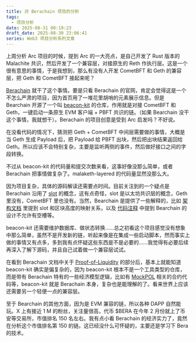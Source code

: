 ```yaml
---
title: 对 Berachain 项目的分析
tags:
  - 项目分析
date: 2025-08-31 00:19:23
draft_date: 2025-08-30 23:06:41
series: Web3 项目分析系列文章
---
```



上周分析 Arc 项目的时候，提到 Arc 的一大亮点，是自己开发了 Rust 版本的 Malachite 共识，然后开发了一个兼容层，对接原生的 Reth 作执行层。这是一个很有意思的事情，于是我想到，那么有没有人开发 CometBFT 和 Geth 的兼容层，把 Geth 和 CometBFT 接起来呢？

[Berachain](https://www.berachain.com/) 就干了这个事情。要是只看 Berachain 的官网，肯定会觉得这是一个不怎么严肃的项目，因为首页用了一堆花里胡哨的元素展示信息。但是 Bearchain 开源了一个叫 [beacon-kit](https://github.com/berachain/beacon-kit) 的仓库，作用就是对接 CometBFT 和 Geth，一键启动一条原生 EVM 客户端 + PBFT 共识的链。（如果 Bearchain 没干这个事情，我就想干）。Berachain 的项目创意是受到 Arc 启发吗？不好说。

在没看代码的情况下，猜测把 Geth + CometBFT 中间层需要做的事情，大概是当 Geth 生成 Payload 后，把 Payload 给 PBFT 出块，然后把出块结果返回给 Geth。所以应该不会特别复杂，主要是监听两侧的事件，然后做好接口之间的字段转换。

不过从 beacon-kit 的代码量和提交次数来看，这事好像没那么简单，或者 Berachain 把事情做复杂了。malaketh-layered 的代码量显然没那么大。

因为项目复杂，具体的源码解读还需要点时间。目前关注到的一个疑点是 Berachain 沿用了 [slot](https://github.com/berachain/beacon-kit/blob/main/consensus/types/slot_data.go) 的概念，这有点奇怪，slot 是以太坊共识层的概念，Geth 里没有，CometBFT 里也没有。当然，Bearchain 是提供了一些解释的，比如 [架构文档](https://github.com/berachain/beacon-kit/blob/main/CLAUDE.md#cometbft-integration-abci) 里提到 slot 和区块高度的映射关系，以及 [代码注释](https://github.com/berachain/beacon-kit/blob/main/state-transition/core/state_processor.go#L127) 中提到 Bearchain 的设计不允许有空槽等。

beacon-kit 还需要维护数据库、做状态转换……总之初看这个项目感觉没有想象中那么简单，虽然不是开发新的链，听起来像是在集成一些启动脚本，然而事实上做的事情又有点多，多到我有点怀疑这些东西是不是必要的……我觉得有必要后续再深入了解下源码，并且自己试着做一个兼容层试试。

在看到 Berachain 文档中关于 [Proof-of-Liquidity](https://docs.berachain.com/learn/pol/) 的部分后，基本上就能知道 beacon-kit 确实是偏复杂的，因为 beacon-kit 根本不是一个工具类型的仓库，而是带有 Berachain 特有的一些经济模型逻辑，比如有 [MockPOL](https://github.com/berachain/beacon-kit/blob/main/contracts/src/brip0004/MockPoL.sol) 相关的合约代码等，beacon-kit 就是 Berachain 本身，复杂也是能理解的了。看来世界上应该还需要另一个轻便一点的兼容层。

至于 Bearchain 的其他方面，因为是 EVM 兼容的链，所以各种 DAPP 自然能玩。X 上有接近 1 M 的粉丝，关注量很高，代币 $BERA 在今年 2 月份就上了币安等交易所，市值排名 150 名左右。我有点小看 Berachain 的经济实力了，竟然在分析这个市值排名第 150 的链。这已经没什么可怀疑的，主要还是学习下 Bera 的技术。



